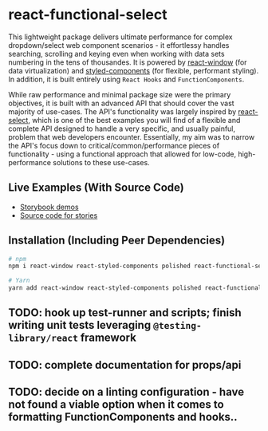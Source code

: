 # react-functional-select

This lightweight package delivers ultimate performance for complex dropdown/select web component scenarios - it effortlessy handles searching, scrolling and keying even when working with data sets numbering in the tens of thousandes. It is powered by [react-window](https://github.com/bvaughn/react-window) (for data virtualization) and [styled-components](https://www.styled-components.com/) (for flexible, performant styling). In addition, it is built entirely using `React Hooks` and `FunctionComponents`.

While raw performance and minimal package size were the primary objectives, it is built with an advanced API that should cover the vast majority of use-cases. The API's functionality was largely inspired by [react-select](https://github.com/JedWatson/react-select), which is one of the best examples you will find of a flexible and complete API designed to handle a very specific, and usually painful, problem that web developers encounter. Essentially, my aim was to narrow the API's focus down to critical/common/performance pieces of functionality - using a functional approach that allowed for low-code, high-performance solutions to these use-cases.

## Live Examples (With Source Code)

- [Storybook demos](https://based-ghost.github.io/react-functional-select/index.html?path=/story/react-functional-select--basic)
- [Source code for stories](./src/__stories__)

## Installation (Including Peer Dependencies)

```bash
# npm
npm i react-window react-styled-components polished react-functional-select

# Yarn
yarn add react-window react-styled-components polished react-functional-select
```

## TODO: hook up test-runner and scripts; finish writing unit tests leveraging `@testing-library/react` framework

## TODO: complete documentation for props/api

## TODO: decide on a linting configuration - have not found a viable option when it comes to formatting FunctionComponents and hooks..